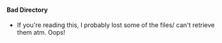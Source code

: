 #### Bad Directory

- If you're reading this, I probably lost some of the files/ can't retrieve them atm. Oops!